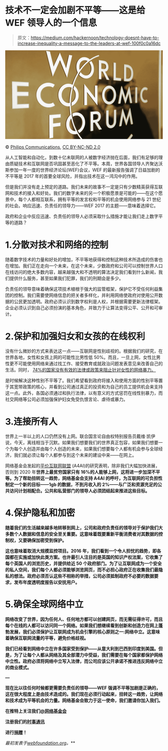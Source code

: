 # 技术不一定会加剧不平等——这是给 WEF 领导人的一个信息

> 原文：<https://medium.com/hackernoon/technology-doesnt-have-to-increase-inequality-a-message-to-the-leaders-at-wef-100f0c0a16dc>

![](img/07744993f601fe7d3ee026f5873fa5e4.png)

© [Philips Communications](https://flic.kr/p/dPaFrD), [CC BY-NC-ND 2.0](https://creativecommons.org/licenses/by-nc-nd/2.0/)

从人工智能和自动化，到数十亿未联网的人被数字经济抛在后面，我们有足够的理由质疑技术和互联网是否巩固甚至恶化了不平等。本周，世界各国领导人齐聚达沃斯参加一年一度的世界经济论坛(WEF)会议，WEF 的最新报告强调了日益加剧的不平等是 2017 年的首要全球风险，并指出技术在这一鸿沟中的作用。

但是我们并没有走上预定的道路。我们未来的故事不一定是只有少数精英获得互联网和技术的接入和好处。我们的数字未来的另一个积极愿景是可能的——在这个愿景中，每个人都相互联系，拥有平等的发言权和平等的机会使用网络参与 21 世纪的社会。响应迅速、负责任的领导力——WEF 2017 的主题——意味着选择它。

政府和企业中反应迅速、负责任的领导人必须采取什么措施才能让我们走上数字平等的道路？

# 1.分散对技术和网络的控制

随着数字技术的力量和好处的增加，不平等地获得和控制这种技术所造成的伤害也在增加。我们正在走向一个未来，在这个未来，少数政府和公司可以控制世界人口在线访问的绝大多数内容，越来越强大和不透明的算法决定我们看到什么新闻，我们提供什么服务，甚至如果我们犯罪，我们的刑期会是多少。

负责任的领导意味着确保这项技术植根于强大的监管框架，保护它不受任何利益集团的控制。我们需要使网络信息的把关者多样化，并利用网络使政府对使用公开数据的公民更加透明。政府必须认识到数字权利是人权，并根据需要更新法律框架。企业必须认识到自己必须扮演的基本角色，并致力于让算法变得公平、公开和可审计。

# 2.保护和加强妇女和女孩的在线权利

没有什么微妙的方式来表达这一点——互联网是性别歧视的。根据我们的研究，在世界各地，女性和女孩上网的可能性比男性低 50%。而且，一旦上网，女性比男性更不可能使用网络来通过找工作、接受教育或就政治问题发表意见来改善自己的生活。同时， [74%的国家没有有效的法律或政策来阻止针对女性的网络暴力。](http://thewebindex.org/report/#4.2_gender-based_violence_online)

是时候解决这种性别不平等了。我们希望看到政府将接入和使用方面的性别平等置于其宽带政策的核心，并看到公司通过真正的投资和为自己的员工提供机会来支持这一点。此外，各国必须通过和执行法律，以有意义的方式惩罚在线性别暴力，而社交网络等公司必须加强保护妇女免受仇恨言论、虐待或暴力。

# 3.连接所有人

世界上一半以上的人口仍然没有上网。联合国言论自由权特别报告员戴维·凯伊说，今天，离线相当于沉默。如果我们想要我们的世界真正包容，如果我们想要一个为每个人创造并由每个人创造的未来，如果我们想要每个人都有机会参与全球经济，我们就必须让每个人都参与到这个未来的建设中来——在网上。

网络基金会发起的[平价互联网联盟](http://www.a4ai.org/) (A4AI)的研究表明，除非我们大幅加快进展，否则到 2020 年[](http://a4ai.org/affordability-report/report/2015/)**世界上最贫穷国家只有 16%的人能够上网，这将进一步加深不平等。为了帮助扭转这一趋势，网络基金会支持 A4AI 的呼吁，为互联网的可负担性制定一个新的目标——1gb 的数据，不到月收入的 2%——与广泛和资源充足的公共访问计划相配合。公共和私营部门的领导人必须团结起来推进这些目标。**

# **4.保护隐私和加密**

**随着我们的生活越来越多地转移到网上，公司和政府负责任的领导对于保护我们大多数个人数据和信息的安全至关重要。这意味着既要重新平衡消费者对其数据的控制权，又要确保加密受到保护。**

**这也意味着取消大规模监控项目。2016 年，我们看到一个令人担忧的趋势，即各国都在实施或加快此类方案。也许最引人注目的是英国的知识产权法案，它收集了每个英国人的浏览历史，并提供给近 50 个政府部门。为了让互联网成为一个安全的私人空间，我们每个人都必须能够浏览网页，而不必担心政府正在收集我们最隐私的想法。政府必须否认这些不相称的举措，公司必须抵制政府不必要的数据要求，发布年度透明度报告以安抚用户。**

# **5.确保全球网络中立**

**网络改变了世界，因为任何人、任何地方都可以创建网页，而无需征得许可，而且每个在线的人都可以访问同一个网络。如果我们想继续看到创新和创造力在网上蓬勃发展，我们必须保护让互联网成为机会引擎的核心原则之一:网络中立。这意味着确保互联网流量的平等，避免价格歧视。**

**我们已经看到网络中立在许多国家受到保护——从意大利到巴西到印度到美国。但是，为了让每个人都从网络及其全部潜力中受益，我们需要在每个国家都保护网络中立性。政府必须将网络中立写入法律，而公司应该公开承诺不推进违反网络中立的商业模式。**

**—**

**现在比以往任何时候都更需要负责任的领导——WEF 强调不平等加剧是正确的，这在很大程度上是由技术造成的。我们现在必须行动起来，扭转这一趋势，让网络和技术成为平等机会的力量。网络基金会致力于这一使命，我们邀请你加入我们。**

**在推特上关注我们[@网络基金会](http://twitter.com/webfoundation)**

**注册我们的[时事通讯](https://webfoundation.us8.list-manage.com/subscribe?u=b3c8e6e91fe1905e99f8b59fd&id=8516b77d8a)**

**进行[捐赠](https://webfoundation.secure.nonprofitsoapbox.com/wfdonate)！**

***最初发表于*[*webfoundation.org*](http://webfoundation.org/2017/01/technology-doesnt-have-to-increase-inequality-a-message-to-the-leaders-at-wef/)*。***